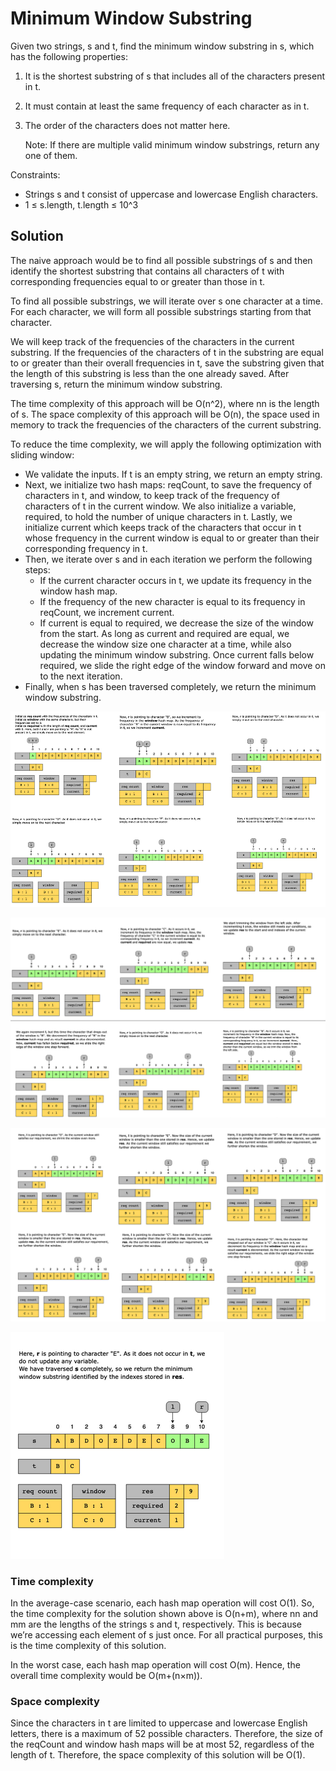 #  Minimum Window Substring

Given two strings, s and t, find the minimum window substring in s, which has the following properties:

1. It is the shortest substring of s that includes all of the characters present in t.
2. It must contain at least the same frequency of each character as in t.
3. The order of the characters does not matter here.

    Note: If there are multiple valid minimum window substrings, return any one of them.

Constraints:

- Strings s and t consist of uppercase and lowercase English characters.
- 1 ≤ s.length, t.length ≤ 10^3

## Solution

The naive approach would be to find all possible substrings of s and then identify the shortest substring that contains all characters of t with corresponding frequencies equal to or greater than those in t.

To find all possible substrings, we will iterate over s one character at a time. For each character, we will form all possible substrings starting from that character.

We will keep track of the frequencies of the characters in the current substring. If the frequencies of the characters of t in the substring are equal to or greater than their overall frequencies in t, save the substring given that the length of this substring is less than the one already saved. After traversing s, return the minimum window substring.

The time complexity of this approach will be O(n^2), where nn is the length of s. The space complexity of this approach will be O(n), the space used in memory to track the frequencies of the characters of the current substring.

To reduce the time complexity, we will apply the following optimization with sliding window:

- We validate the inputs. If t is an empty string, we return an empty string.
- Next, we initialize two hash maps: reqCount, to save the frequency of characters in t, and window, to keep track of the frequency of characters of t in the current window. We also initialize a variable, required, to hold the number of unique characters in t. Lastly, we initialize current which keeps track of the characters that occur in t whose frequency in the current window is equal to or greater than their corresponding frequency in t. 
- Then, we iterate over s and in each iteration we perform the following steps:
  - If the current character occurs in t, we update its frequency in the window hash map.
  - If the frequency of the new character is equal to its frequency in reqCount, we increment current.
  - If current is equal to required, we decrease the size of the window from the start. As long as current and required are equal, we decrease the window size one character at a time, while also updating the minimum window substring. Once current falls below required, we slide the right edge of the window forward and move on to the next iteration.
- Finally, when s has been traversed completely, we return the minimum window substring.


![](../../../../../../img/11.30.52.png)

![](../../../../../../img/11.31.06.png)

![](../../../../../../img/11.31.29.png)

![](../../../../../../img/11.31.37.png)

### Time complexity

In the average-case scenario, each hash map operation will cost O(1). So, the time complexity for the solution shown above is O(n+m), where nn and mm are the lengths of the strings s and t, respectively. This is because we’re accessing each element of s just once. For all practical purposes, this is the time complexity of this solution.

In the worst case, each hash map operation will cost O(m). Hence, the overall time complexity would be O(m+(n×m)).

### Space complexity

Since the characters in t are limited to uppercase and lowercase English letters, there is a maximum of 52 possible characters. Therefore, the size of the reqCount and window hash maps will be at most 52, regardless of the length of t. Therefore, the space complexity of this solution will be O(1).